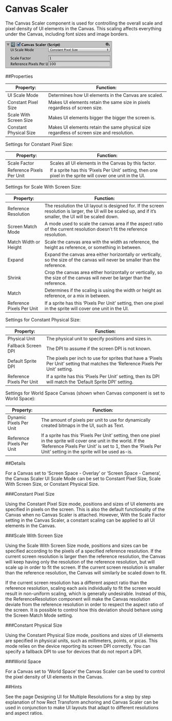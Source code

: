 # Canvas Scaler

The Canvas Scaler component is used for controlling the overall scale and pixel density of UI elements in the Canvas. This scaling affects everything under the Canvas, including font sizes and image borders.

![](Main/UI_CanvasScalerInspector.png)

##Properties

| Property:	 | Function: |
| -- | -- |
| UI Scale Mode	 | Determines how UI elements in the Canvas are scaled. |
|         Constant Pixel Size	 | Makes UI elements retain the same size in pixels regardless of screen size. |
|         Scale With Screen Size	 | Makes UI elements bigger the bigger the screen is. |
|         Constant Physical Size	 | Makes UI elements retain the same physical size regardless of screen size and resolution. |
Settings for Constant Pixel Size:

| Property:	| Function: |
| -- | -- |
| Scale Factor	 | Scales all UI elements in the Canvas by this factor. |
| Reference Pixels Per Unit	 | If a sprite has this ‘Pixels Per Unit’ setting, then one pixel in the sprite will cover one unit in the UI. |
Settings for Scale With Screen Size:

| Property:	| Function: |
| -- | -- |
| Reference Resolution		| The resolution the UI layout is designed for. If the screen resolution is larger, the UI will be scaled up, and if it’s smaller, the UI will be scaled down. |
| Screen Match Mode		| A mode used to scale the canvas area if the aspect ratio of the current resolution doesn’t fit the reference resolution. |
|         Match Width or Height		| Scale the canvas area with the width as reference, the height as reference, or something in between. |
|         Expand		| Expand the canvas area either horizontally or vertically, so the size of the canvas will never be smaller than the reference. |
|         Shrink		| Crop the canvas area either horizontally or vertically, so the size of the canvas will never be larger than the reference. |
| Match		| Determines if the scaling is using the width or height as reference, or a mix in between. |
| Reference Pixels Per Unit		| If a sprite has this ‘Pixels Per Unit’ setting, then one pixel in the sprite will cover one unit in the UI. |
Settings for Constant Physical Size:

| Property:	 | Function: |
| -- | -- |
| Physical Unit	 | The physical unit to specify positions and sizes in. |
| Fallback Screen DPI	 | The DPI to assume if the screen DPI is not known. |
| Default Sprite DPI	 | The pixels per inch to use for sprites that have a ‘Pixels Per Unit’ setting that matches the ‘Reference Pixels Per Unit’ setting. |
| Reference Pixels Per Unit	 | If a sprite has this ‘Pixels Per Unit’ setting, then its DPI will match the ‘Default Sprite DPI’ setting. |
Settings for World Space Canvas (shown when Canvas component is set to World Space):

| Property:	 | Function: |
| -- | -- |
| Dynamic Pixels Per Unit	 | The amount of pixels per unit to use for dynamically created bitmaps in the UI, such as Text. |
| Reference Pixels Per Unit	 | If a sprite has this ‘Pixels Per Unit’ setting, then one pixel in the sprite will cover one unit in the world. If the ‘Reference Pixels Per Unit’ is set to 1, then the ‘Pixels Per Unit’ setting in the sprite will be used as-is. |
##Details

For a Canvas set to ‘Screen Space - Overlay’ or ‘Screen Space - Camera’, the Canvas Scaler UI Scale Mode can be set to Constant Pixel Size, Scale With Screen Size, or Constant Physical Size.

###Constant Pixel Size

Using the Constant Pixel Size mode, positions and sizes of UI elements are specified in pixels on the screen. This is also the default functionality of the Canvas when no Canvas Scaler is attached. However, With the Scale Factor setting in the Canvas Scaler, a constant scaling can be applied to all UI elements in the Canvas.

###Scale With Screen Size

Using the Scale With Screen Size mode, positions and sizes can be specified according to the pixels of a specified reference resolution. If the current screen resolution is larger then the reference resolution, the Canvas will keep having only the resolution of the reference resolution, but will scale up in order to fit the screen. If the current screen resolution is smaller than the reference resolution, the Canvas will similarly be scaled down to fit.

If the current screen resolution has a different aspect ratio than the reference resolution, scaling each axis individually to fit the screen would result in non-uniform scaling, which is generally undesirable. Instead of this, the ReferenceResolution component will make the Canvas resolution deviate from the reference resolution in order to respect the aspect ratio of the screen. It is possible to control how this deviation should behave using the Screen Match Mode setting.

###Constant Physical Size

Using the Constant Physical Size mode, positions and sizes of UI elements are specified in physical units, such as millimeters, points, or picas. This mode relies on the device reporting its screen DPI correctly. You can specify a fallback DPI to use for devices that do not report a DPI.

###World Space

For a Canvas set to ‘World Space’ the Canvas Scaler can be used to control the pixel density of UI elements in the Canvas.

##Hints

See the page Designing UI for Multiple Resolutions for a step by step explanation of how Rect Transform anchoring and Canvas Scaler can be used in conjunction to make UI layouts that adapt to different resolutions and aspect ratios.
